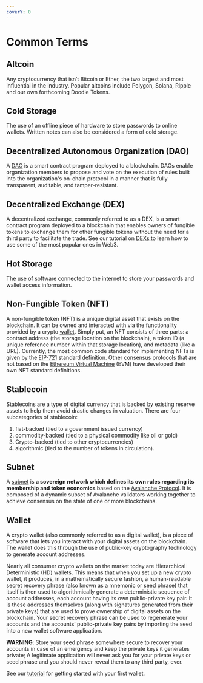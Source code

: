 ```yaml
---
coverY: 0
---
```


# Common Terms

## Altcoin

Any cryptocurrency that isn’t Bitcoin or Ether, the two largest and most influential in the industry. Popular altcoins include Polygon, Solana, Ripple and our own forthcoming Doodle Tokens. 

## Cold Storage

The use of an offline piece of hardware to store passwords to online wallets. Written notes can also be considered a form of cold storage. 

## Decentralized Autonomous Organization (DAO)

A [DAO](https://en.wikipedia.org/wiki/Decentralized_autonomous_organization) is a smart contract program deployed to a blockchain. DAOs enable organization members
to propose and vote on the execution of rules built into the organization's on-chain protocol in a manner that is fully transparent, auditable, and tamper-resistant. 

## Decentralized Exchange (DEX)

A decentralized exchange, commonly referred to as a DEX, is a smart contract program deployed to a blockchain that enables owners of fungible tokens to exchange them for other fungible tokens without the need for a third party to facilitate the trade. See our tutorial on [DEXs ](tutorials/how-do-i-use-a-dex.md)to learn how to use some of the most popular ones in Web3.

## Hot Storage 

The use of software connected to the internet to store your passwords and wallet access information. 

## Non-Fungible Token (NFT)

A non-fungible token (NFT) is a unique digital asset that exists on the blockchain. It can be owned and interacted with via the functionality provided by a crypto [wallet](#wallet). Simply put, an NFT consists of three parts: a contract address (the storage location on the blockchain), a token ID (a unique reference number within that storage location), and metadata (like a URL). Currently, the most common code standard for implementing NFTs is given by the [EIP-721](https://eips.ethereum.org/EIPS/eip-721) standard definition. Other consensus protocols that are not based on the [Ethereum Virtual Machine](https://ethereum.org/en/developers/docs/evm/) (EVM) have developed their own NFT standard definitions.

## Stablecoin 

Stablecoins are a type of digital currency that is backed by existing reserve assets to help them avoid drastic changes in valuation. There are four subcategories of stablecoin: 

1. fiat-backed (tied to a government issued currency) 
2. commodity-backed (tied to a physical commodity like oil or gold)
3. Crypto-backed (tied to other cryptocurrencies)
4. algorithmic (tied to the number of tokens in circulation). 

## Subnet

A [subnet](https://docs.avax.network/subnets) is **a sovereign network which defines its own rules regarding its membership and token economics** based on the 
[Avalanche Protocol](https://docs.avax.network/). It is composed of a dynamic subset of Avalanche validators working together to achieve consensus on the state of one or 
more blockchains.

## Wallet

A crypto wallet (also commonly referred to as a digital wallet), is a piece of software that lets you interact with your digital assets on the blockchain. The wallet does this through the use of public-key cryptography technology to generate account addresses.

Nearly all consumer crypto wallets on the market today are Hierarchical Deterministic (HD) wallets. This means that when you set up a new crypto wallet, it produces, in a mathematically secure fashion, a human-readable secret recovery phrase (also known as a mnemonic or seed phrase) that itself is then used to algorithmically generate a deterministic sequence of account addresses, each account having its own public-private key pair. It is these addresses themselves (along with signatures generated from their private keys) that are used to prove ownership of digital assets on the blockchain. Your secret recovery phrase can be used to regenerate your accounts and the accounts’ public-private key pairs by importing the seed into a new wallet software application.

**WARNING**: Store your seed phrase somewhere secure to recover your accounts in case of an emergency and keep the private keys it generates private; A legitimate application 
will never ask you for your private keys or seed phrase and you should never reveal them to any third party, ever.

See our [tutorial](/tutorials/getting-a-wallet.md) for getting started with your first wallet. 